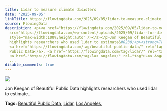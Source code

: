 ```yaml
---
title: Lidar to measure climate disasters
date: '2025-09-05'
linkTitle: https://flowingdata.com/2025/09/05/lidar-to-measure-climate-disasters/
source: FlowingData
description: <p><a href="https://flowingdata.com/2025/09/05/lidar-to-measure-climate-disasters/"><img
  src="https://flowingdata.com/wp-content/uploads/2025/09/lidar-for-disasters-keegan-750x469.png"
  style="max-width:100%;height:auto" /></a></p>Jon Keegan of Beautiful Public Data
  highlights researchers who used lidar to estimate&#8230;<p><strong>Tags:</strong>
  <a href="https://flowingdata.com/tag/beautiful-public-data/" rel="tag">Beautiful
  Public Data</a>, <a href="https://flowingdata.com/tag/lidar/" rel="tag">Lidar</a>,
  <a href="https://flowingdata.com/tag/los-angeles/" rel="tag">Los Angeles</a>, <a
  ...
disable_comments: true
---
```

<p><a href="https://flowingdata.com/2025/09/05/lidar-to-measure-climate-disasters/"><img src="https://flowingdata.com/wp-content/uploads/2025/09/lidar-for-disasters-keegan-750x469.png" style="max-width:100%;height:auto" /></a></p>Jon Keegan of Beautiful Public Data highlights researchers who used lidar to estimate&#8230;<p><strong>Tags:</strong> <a href="https://flowingdata.com/tag/beautiful-public-data/" rel="tag">Beautiful Public Data</a>, <a href="https://flowingdata.com/tag/lidar/" rel="tag">Lidar</a>, <a href="https://flowingdata.com/tag/los-angeles/" rel="tag">Los Angeles</a>, <a ...